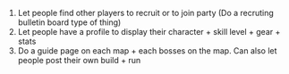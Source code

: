 1. Let people find other players to recruit or to join party (Do a recruting bulletin board type of thing)
2. Let people have a profile to display their character + skill level + gear + stats
3. Do a guide page on each map + each bosses on the map. Can also let people post their own build + run